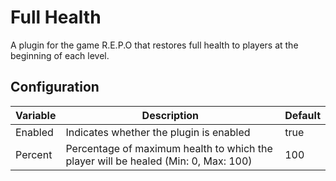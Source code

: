# Full Health

A plugin for the game R.E.P.O that restores full health to players at the beginning of each level.

## Configuration

| Variable | Description                                                                        | Default |
|----------|------------------------------------------------------------------------------------|---------|
| Enabled  | Indicates whether the plugin is enabled                                            | true    |
| Percent  | Percentage of maximum health to which the player will be healed (Min: 0, Max: 100) | 100     |